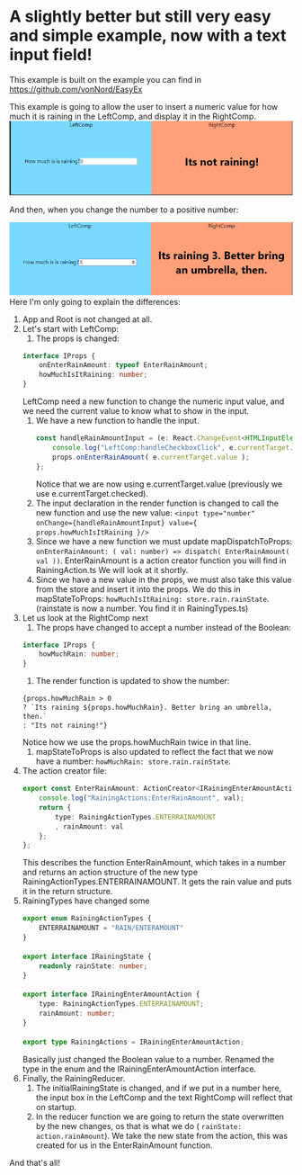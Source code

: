 # A slightly better but still very easy and simple example, now with a text input field!

This example is built on the example you can find in https://github.com/vonNord/EasyEx

This example is going to allow the user to insert a numeric value for how much it is raining in the LeftComp, and display it in the RightComp.  
![startup state](img/screenshot1.png)

And then, when you change the number to a positive number:

![Clicked state](img/screenshot2.png)
Here I'm only going to explain the differences:

1.  App and Root is not changed at all.
1.  Let's start with LeftComp:
    1.  The props is changed:
    ```typescript 
    interface IProps {
        onEnterRainAmount: typeof EnterRainAmount;
        howMuchIsItRaining: number;
    }
    ```
    LeftComp need a new function to change the numeric input value, and we need the current value to know what to show in the input.
    1.  We have a new function to handle the input.
        ```typescript 
        const handleRainAmountInput = (e: React.ChangeEvent<HTMLInputElement>) => {
            console.log("LeftComp:handleCheckboxClick", e.currentTarget.value );
            props.onEnterRainAmount( e.currentTarget.value );
        };
        ```
        Notice that we are now using e.currentTarget.value (previously we use e.currentTarget.checked).
    1.  The input declaration in the render function is changed to call the new function and use the new value:   ```<input type="number" onChange={handleRainAmountInput} value={ props.howMuchIsItRaining }/>```
    1.  Since we have a new function we must update mapDispatchToProps: ```onEnterRainAmount: ( val: number) => dispatch( EnterRainAmount( val ))```. EnterRainAmount is a action creator function you will find in RainingAction.ts We will look at it shortly.
    1.   Since we have a new value in the props, we must also take this value from the store and insert it into the props. We do this in mapStateToProps:  ```howMuchIsItRaining: store.rain.rainState```. (rainstate is now a number. You find it in RainingTypes.ts)
1.  Let us look at the RightComp next
    1.  The props have changed to accept a number instead of the Boolean:
    ```typescript 
    interface IProps {
	    howMuchRain: number;
    }
    ```
    1.  The render function is updated to show the number:
    ```tsx
    {props.howMuchRain > 0 
    ? `Its raining ${props.howMuchRain}. Better bring an umbrella, then.` 
    : "Its not raining!"}
    ```
    Notice how we use the props.howMuchRain twice in that line.
    1.  mapStateToProps is also updated to reflect the fact that we now have a number:  ```howMuchRain: store.rain.rainState```.
1.  The action creator file:
    ```typescript 
    export const EnterRainAmount: ActionCreator<IRainingEnterAmountAction> = (val: number) => {
        console.log("RainingActions:EnterRainAmount", val);
        return {
            type: RainingActionTypes.ENTERRAINAMOUNT
            , rainAmount: val
        };
    };
    ```
    This describes the function EnterRainAmount, which takes in a number and returns an action structure of the new type RainingActionTypes.ENTERRAINAMOUNT. It gets the rain value and puts it in the return structure.
1.  RainingTypes have changed some
    ```typescript 
    export enum RainingActionTypes {
        ENTERRAINAMOUNT = "RAIN/ENTERAMOUNT"
    }

    export interface IRainingState {
        readonly rainState: number;
    }

    export interface IRainingEnterAmountAction {
        type: RainingActionTypes.ENTERRAINAMOUNT;
        rainAmount: number;
    }

    export type RainingActions = IRainingEnterAmountAction;
    ```
    Basically just changed the Boolean value to a number. Renamed the type in the enum and the IRainingEnterAmountAction interface.
1.  Finally, the RainingReducer.
    1.  The initialRainingState is changed, and if we put in a number here, the input box in the LeftComp and the text RightComp will reflect that on startup.
    1.  In the reducer function we are going to return the state overwritten by the new changes, os that is what we do ( ```rainState: action.rainAmount```). We take the new state from the action, this was created for us in the EnterRainAmount function.

And that's all!
